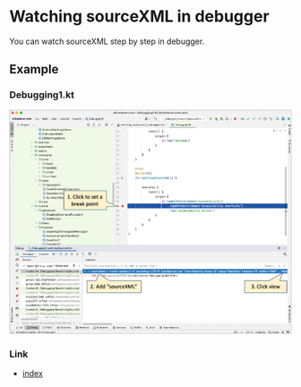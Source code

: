 # Watching sourceXML in debugger

You can watch sourceXML step by step in debugger.

## Example

### Debugging1.kt

![](../_images/source_xml_in_debugger.png)

### Link

- [index](../../index.md)

